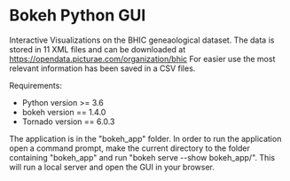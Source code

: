 # Bokeh Python GUI

Interactive Visualizations on the BHIC geneaological dataset. The data is stored in 11 XML files and can be downloaded at 
 https://opendata.picturae.com/organization/bhic
 For easier use the most relevant information has been saved in a CSV files.

Requirements:
* Python version >= 3.6
* bokeh version == 1.4.0
* Tornado version == 6.0.3

The application is in the "bokeh_app" folder. In order to run the application open a command prompt, make the current directory to the folder containing "bokeh_app" and run "bokeh serve --show bokeh_app/". This will run a local server and open the GUI in your browser.
